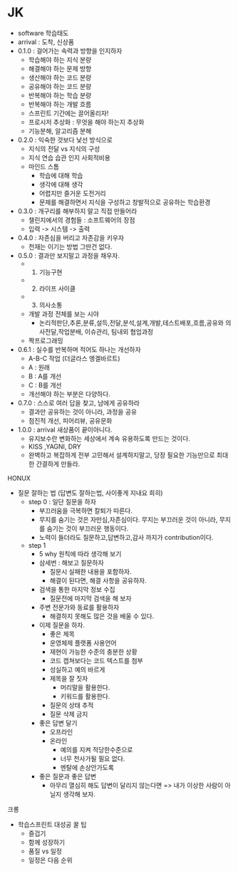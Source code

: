 # JK
- software 학습태도
- arrival : 도착, 신상품
- 0.1.0 : 걸어가는 속력과 방향을 인지하자
    - 학습해야 하는 지식 분량
    - 해결해야 하는 문제 방향
    - 생산해야 하는 코드 분량
    - 공유해야 하는 코드 분량
    - 반복해야 하는 학습 분량
    - 반복해야 하는 개발 흐름
    - 스프린트 기간에는 끌어올리자! 
    - 프로시저 추상화 : 무엇을 해야 하는지 추상화
    - 기능분해, 알고리즘 분해
- 0.2.0 : 익숙한 것보다 낯선 방식으로
    - 지식의 전달 vs 지식의 구성
    - 지식 연습 습관 인지 사회적비용
    - 마인드 스톰
        - 학습에 대해 학습
        - 생각에 대해 생각
        - 어렵지만 즐거운 도전거리
        - 문제를 해결하면서 지식을 구성하고 창발적으로 공유하는 학습환경
- 0.3.0 : 개구리를 해부하지 말고 직접 만들어라
    - 챌린지에서의 경험들 : 소프트웨어의 장점
    - 입력 -> 시스템 -> 출력
- 0.4.0 : 자존심을 버리고 자존감을 키우자
    - 천재는 이기는 방법 그딴건 없다.
- 0.5.0 : 결과만 보지말고 과정을 채우자.
    - 1. 기능구현
    - 2. 라이프 사이클
    - 3. 의사소통
    - 개발 과정 전체를 보는 시야
        - 논리적판단,추론,분류,설득,전달,분석,설계,개발,테스트배포,흐름,공유와 의사전달,작업분배, 이슈관리, 팀내외 협업과정
    - 짝프로그래밍
- 0.6.1 : 실수를 반복하며 적어도 하나는 개선하자
    - A-B-C 작업 (더글라스 엥겔바르트)
    - A : 원래 
    - B : A를 개선
    - C : B를 개선
    - 개선해야 하는 부분은 다양하다.
- 0.7.0 : 스스로 여러 답을 찾고, 남에게 공유하라
    - 결과만 공유하는 것이 아니라, 과정을 공유
    - 점진적 개선, 피어리뷰, 공유문화
- 1.0.0 : arrival 새상품이 끝이아니다. 
    - 유지보수란 변화하는 세상에서 계속 유용하도록 만드는 것이다.
    - KISS ,YAGNI, DRY
    - 완벽하고 복잡하게 전부 고민해서 설계하지말고, 당장 필요한 기능만으로 최대한 간결하게 만들라.

HONUX
- 질문 잘하는 법 (답변도 잘하는법, 사이좋게 지내요 희히)
    - step 0 : 일단 질문을 하자
        - 부끄러움을 극복하면 칼퇴가 따른다.
        - 무지를 숨기는 것은 자만심,자존심이다. 무지는 부끄러운 것이 아니라, 무지를 숨기는 것이 부끄러운 행동이다.
        - 노력이 들더라도 질문하고,답변하고,감사 까지가 contribution이다.
    - step 1 
        - 5 why 원칙에 따라 생각해 보기
        - 삼세번 : 해보고 질문하자
            - 질문시 실패한 내용을 포함하자.
            - 해결이 된다면, 해결 사항을 공유하자.
        - 검색을 통한 마지막 정보 수집
            - 질문전에 마지막 검색을 해 보자 
        - 주변 전문가와 동료를 활용하자
            - 해결하지 못해도 많은 것을 배울 수 있다.
        - 이제 질문을 하자.
            - 좋은 제목
            - 운영체제 플랫폼 사용언어
            - 재현이 가능한 수준의 충분한 상황
            - 코드 캡쳐보다는 코드 텍스트를 첨부
            - 성실하고 예의 바르게
            - 제목을 잘 짓자
                - 머리말을 활용한다.
                - 키워드를 활용한다.
            - 질문의 상태 추적
            - 질문 삭제 금지
        - 좋은 답변 달기
            - 오프라인
            - 온라인 
                - 예의를 지켜 적당한수준으로
                - 너무 천사가될 필요 없다.
                - 멘탈에 손상안가도록
        - 좋은 질문과 좋은 답변
            - 아무리 열심히 해도 답변이 달리지 않는다면 => 내가 이상한 사람이 아닐지 생각해 보자.

크롱

- 학습스프린트 대성공 꿀 팁
    - 즐겁기
    - 함께 성장하기
    - 품질 vs 일정
    - 일정은 다음 순위

